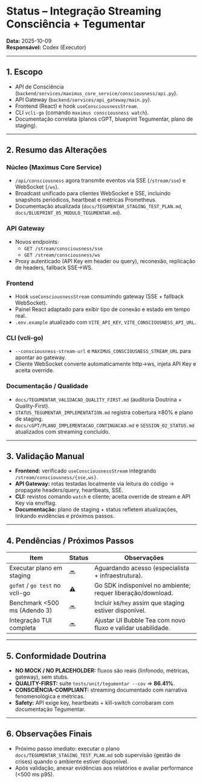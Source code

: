# Status – Integração Streaming Consciência + Tegumentar

**Data:** 2025-10-09  
**Responsável:** Codex (Executor)

---

## 1. Escopo
- API de Consciência (`backend/services/maximus_core_service/consciousness/api.py`).
- API Gateway (`backend/services/api_gateway/main.py`).
- Frontend (React) e hook `useConsciousnessStream`.
- CLI `vcli-go` (comando `maximus consciousness watch`).
- Documentação correlata (planos cGPT, blueprint Tegumentar, plano de staging).

---

## 2. Resumo das Alterações

### Núcleo (Maximus Core Service)
- `/api/consciousness` agora transmite eventos via SSE (`/stream/sse`) e WebSocket (`/ws`).
- Broadcast unificado para clientes WebSocket e SSE, incluindo snapshots periódicos, heartbeat e métricas Prometheus.
- Documentação atualizada (`docs/TEGUMENTAR_STAGING_TEST_PLAN.md`, `docs/BLUEPRINT_05_MODULO_TEGUMENTAR.md`).

### API Gateway
- Novos endpoints:
  - `GET /stream/consciousness/sse`
  - `GET /stream/consciousness/ws`
- Proxy autenticado (API Key em header ou query), reconexão, replicação de headers, fallback SSE→WS.

### Frontend
- Hook `useConsciousnessStream` consumindo gateway (SSE + fallback WebSocket).
- Painel React adaptado para exibir tipo de conexão e estado em tempo real.
- `.env.example` atualizado com `VITE_API_KEY`, `VITE_CONSCIOUSNESS_API_URL`.

### CLI (vcli-go)
- `--consciousness-stream-url` e `MAXIMUS_CONSCIOUSNESS_STREAM_URL` para apontar ao gateway.
- Cliente WebSocket converte automaticamente http→ws, injeta API Key e aceita override.

### Documentação / Qualidade
- `docs/TEGUMENTAR_VALIDACAO_QUALITY_FIRST.md` (auditoria Doutrina + Quality-First).
- `STATUS_TEGUMENTAR_IMPLEMENTATION.md` registra cobertura ≥80% e plano de staging.
- `docs/cGPT/PLANO_IMPLEMENTACAO_CONTINUACAO.md` e `SESSION_02_STATUS.md` atualizados com streaming concluído.

---

## 3. Validação Manual
- **Frontend:** verificado `useConsciousnessStream` integrando `/stream/consciousness/{sse,ws}`.
- **API Gateway:** rotas testadas localmente via leitura do código → propagate headers/query, heartbeats, SSE.
- **CLI:** revistos comando `watch` e cliente; aceita override de stream e API Key via env/flag.
- **Documentação:** plano de staging + status refletem atualizações, linkando evidências e próximos passos.

---

## 4. Pendências / Próximos Passos
| Item | Status | Observações |
|------|--------|-------------|
| Executar plano em staging | 🔜 | Aguardando acesso (especialista + infraestrutura). |
| `gofmt` / `go test` no vcli-go | ⚠️ | Go SDK indisponível no ambiente; requer liberação/download. |
| Benchmark <500 ms (Adendo 3) | 🔜 | Incluir `k6`/`hey` assim que staging estiver disponível. |
| Integração TUI completa | 🔜 | Ajustar UI Bubble Tea com novo fluxo e validar usabilidade. |

---

## 5. Conformidade Doutrina
- **NO MOCK / NO PLACEHOLDER:** fluxos são reais (linfonodo, métricas, gateway), sem stubs.
- **QUALITY-FIRST:** suíte `tests/unit/tegumentar --cov` ⇒ **86.41%**.
- **CONSCIÊNCIA-COMPLIANT:** streaming documentado com narrativa fenomenológica e métricas.
- **Safety:** API exige key, heartbeats + kill-switch corrobaram com documentação Tegumentar.

---

## 6. Observações Finais
- Próximo passo imediato: executar o plano `docs/TEGUMENTAR_STAGING_TEST_PLAN.md` sob supervisão (gestão de crises) quando o ambiente estiver disponível.
- Após validação, anexar evidências aos relatórios e avaliar performance (<500 ms p95).
